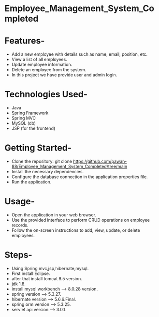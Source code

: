 # Employee_Management_System_Completed

# Features-
   * Add a new employee with details such as name, email, position, etc.
   * View a list of all employees.
   * Update employee information.
   * Delete an employee from the system.
   * In this project we have provide user and admin login.

# Technologies Used-

   * Java
   * Spring Framework
   * Spring MVC
   * MySQL (db)
   * JSP (for the frontend)

# Getting Started-

   * Clone the repository: git clone https://github.com/pawan-88/Employee_Management_System_Completed/tree/main
   * Install the necessary dependencies.
   * Configure the database connection in the application properties file.
   * Run the application.

# Usage-

   * Open the application in your web browser.
   * Use the provided interface to perform CRUD operations on employee records.
   * Follow the on-screen instructions to add, view, update, or delete employees.

# Steps-   

* Using Spring mvc,jsp,hibernate,mysql.
* First install Eclipse.
* after that install tomcat 8.5 version.
* jdk 1.8.
* install mysql workbench --> 8.0.28 version.
* spring version --> 5.3.27.
* hibernate version --> 5.6.6.Final.
* spring orm version --> 5.3.25.
* servlet api version --> 3.0.1.
 

